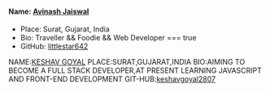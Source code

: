 #### Name: [Avinash Jaiswal](https://github.com/littlestar642)
 - Place: Surat, Gujarat, India
 - Bio: Traveller && Foodie && Web Developer === true
 - GitHub: [littlestar642](https://github.com/littlestar642)

 NAME:[KESHAV GOYAL](https://github.com/keshavgoyal2807)
 PLACE:SURAT,GUJARAT,INDIA
 BIO:AIMING TO BECOME A FULL STACK DEVELOPER,AT PRESENT LEARNING JAVASCRIPT AND FRONT-END DEVELOPMENT
 GIT-HUB:[keshavgoyal2807](https://github.com/keshavgoyal2807)
